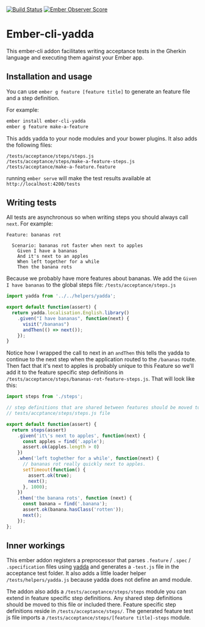 [![Build Status](https://travis-ci.org/curit/ember-cli-yadda.svg)](https://travis-ci.org/curit/ember-cli-yadda)
[![Ember Observer Score](http://emberobserver.com/badges/ember-cli-yadda.svg)](http://emberobserver.com/addons/ember-cli-yadda)
# Ember-cli-yadda

This ember-cli addon facilitates writing acceptance tests in the Gherkin language and executing them against your Ember app.

## Installation and usage

You can use ``ember g feature [feature title]`` to generate an feature file and a step definition.

For example:

```sh
ember install ember-cli-yadda
ember g feature make-a-feature
```

This adds yadda to your node modules and your bower plugins. It also adds the following files:

```
/tests/acceptance/steps/steps.js
/tests/acceptance/steps/make-a-feature-steps.js
/tests/acceptance/make-a-feature.feature
```

running `ember serve` will make the test results available at `http://localhost:4200/tests`

## Writing tests

All tests are asynchronous so when writing steps you should always call `next`. For example:

```gherkin
Feature: bananas rot

  Scenario: bananas rot faster when next to apples
    Given I have a bananas
    And it's next to an apples
    When left together for a while
    Then the banana rots
```

Because we probably have more features about bananas. We add the `Given I have bananas` to the global steps file: `/tests/acceptance/steps.js`

```js
import yadda from '../../helpers/yadda';

export default function(assert) {
  return yadda.localisation.English.library()
    .given("I have bananas", function(next) {
      visit("/bananas")
      andThen(() => next());
    });
}
```

Notice how I wrapped the call to next in an `andThen` this tells the yadda to continue to the next step when the application routed to the `/bananas` route. Then fact that it's next to apples is probably unique to this Feature so we'll add it to the feature specific step definitions in `/tests/acceptance/steps/bananas-rot-feature-steps.js`. That will look like this:

```js
import steps from './steps';

// step definitions that are shared between features should be moved to the
// tests/accptance/steps/steps.js file

export default function(assert) {
  return steps(assert)
    .given('it\'s next to apples', function(next) {
      const apples = find('.apple');
      assert.ok(apples.length > 0)
    })
    .when('left toghether for a while', function(next) {
      // bananas rot really quickly next to apples.
      setTimeout(function() {
        assert.ok(true);
        next();
      }, 1000);
    })
    .then('the banana rots', function (next) {
      const banana = find('.banana');
      assert.ok(banana.hasClass('rotten'));
      next();
    });
};
```

## Inner workings

This ember addon registers a preprocessor that parses `.feature` / `.spec` / `.specification` files using [yadda](https://github.com/acuminous/yadda) and generates a `-test.js` file in the acceptance test folder. It also adds a little loader helper ``/tests/helpers/yadda.js`` because yadda does not define an amd module.

The addon also adds a `/tests/acceptance/steps/steps` module you can extend in feature specific step definitions. Any shared step definitions should be moved to this file or included there. Feature specific step definitions reside in ``/tests/acceptance/steps/``. The generated feature test js file imports a ``/tests/acceptance/steps/[feature title]-steps`` module.
